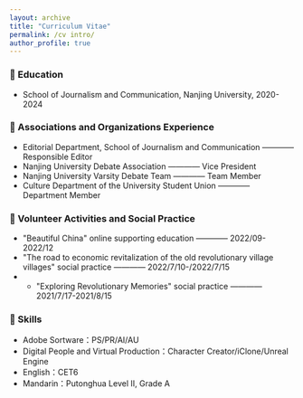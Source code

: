 ```yaml
---
layout: archive
title: "Curriculum Vitae"
permalink: /cv intro/
author_profile: true
---
```



### 📕 Education
- School of Journalism and Communication, Nanjing University, 2020-2024

### 🚩 Associations and Organizations Experience
- Editorial Department, School of Journalism and Communication ———— Responsible Editor
- Nanjing University Debate Association ———— Vice President
- Nanjing University Varsity Debate Team ———— Team Member
- Culture Department of the University Student Union ———— Department Member

### 👣 Volunteer Activities and Social Practice
- "Beautiful China" online supporting education ———— 2022/09-2022/12
- "The road to economic revitalization of the old revolutionary village villages" social practice ———— 2022/7/10-/2022/7/15
- - "Exploring Revolutionary Memories" social practice ———— 2021/7/17-2021/8/15

### 🔧 Skills
- Adobe Sortware：PS/PR/AI/AU
- Digital People and Virtual Production：Character Creator/iClone/Unreal Engine
- English：CET6
- Mandarin：Putonghua Level II, Grade A

